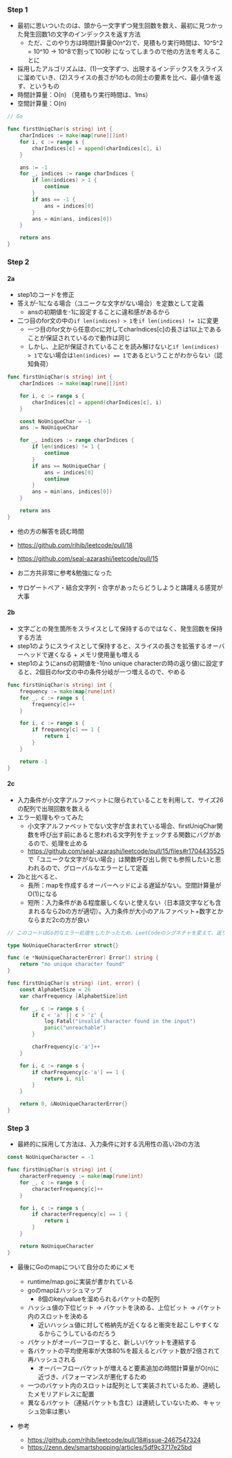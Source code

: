 ### Step 1
- 最初に思いついたのは、頭から一文字ずつ発生回数を数え、最初に見つかった発生回数1の文字のインデックスを返す方法
  - ただ、このやり方は時間計算量O(n^2)で、見積もり実行時間は、10^5^2 = 10^10 -> 10^8で割って100秒 になってしまうので他の方法を考えることに
- 採用したアルゴリズムは、(1)一文字ずつ、出現するインデックスをスライスに溜めていき、(2)スライスの長さが1のもの同士の要素を比べ、最小値を返す、というもの
- 時間計算量：O(n) （見積もり実行時間は、1ms）
- 空間計算量：O(n)

```Go
// Go

func firstUniqChar(s string) int {
	charIndices := make(map[rune][]int)
	for i, c := range s {
		charIndices[c] = append(charIndices[c], i)
	}

	ans := -1
	for _, indices := range charIndices {
		if len(indices) > 1 {
			continue
		}
		if ans == -1 {
			ans = indices[0]
		}
		ans = min(ans, indices[0])
	}

	return ans
}
```

### Step 2
#### 2a
- step1のコードを修正
- 答えが-1になる場合（ユニークな文字がない場合）を定数として定義
  - ansの初期値を-1に設定することに違和感があるから
- 二つ目のfor文の中の`if len(indices) > 1`を`if len(indices) != 1`に変更
  - 一つ目のfor文から任意のcに対してcharIndices[c]の長さは1以上であることが保証されているので動作は同じ
  - しかし、上記が保証されていることを読み解けないと`if len(indices) > 1`でない場合は`len(indices) == 1`であるということがわからない（認知負荷）

```Go
func firstUniqChar(s string) int {
	charIndices := make(map[rune][]int)

	for i, c := range s {
		charIndices[c] = append(charIndices[c], i)
	}

	const NoUniqueChar = -1
	ans := NoUniqueChar

	for _, indices := range charIndices {
		if len(indices) != 1 {
			continue
		}
		if ans == NoUniqueChar {
			ans = indices[0]
			continue
		}
		ans = min(ans, indices[0])
	}

	return ans
}
```

- 他の方の解答を読む時間

- https://github.com/rihib/leetcode/pull/18
- https://github.com/seal-azarashi/leetcode/pull/15
- お二方共非常に参考&勉強になった
- サロゲートペア・結合文字列・合字があったらどうしようと躊躇える感覚が大事

#### 2b
- 文字ごとの発生箇所をスライスとして保持するのではなく、発生回数を保持する方法
- step1のようにスライスとして保持すると、スライスの長さを拡張するオーバーヘッドで遅くなる + メモリ使用量も増える
- step1のようにansの初期値を-1(no unique characterの時の返り値)に設定すると、2個目のfor文の中の条件分岐が一つ増えるので、やめる

```Go
func firstUniqChar(s string) int {
	frequency := make(map[rune]int)
	for _, c := range s {
		frequency[c]++
	}

	for i, c := range s {
		if frequency[c] == 1 {
			return i
		}
	}

	return -1
}
```

#### 2c
- 入力条件が小文字アルファベットに限られていることを利用して、サイズ26の配列で出現回数を数える
- エラー処理もやってみた
  - 小文字アルファベットでない文字が含まれている場合、firstUniqChar関数を呼び出す前にあると思われる文字列をチェックする関数にバグがあるので、処理を止める
  - https://github.com/seal-azarashi/leetcode/pull/15/files#r1704435525 で「ユニークな文字がない場合」は関数呼び出し側でも参照したいと思われるので、グローバルなエラーとして定義
- 2bと比べると、
  - 長所：mapを作成するオーバーヘッドによる遅延がない。空間計算量がO(1)になる
  - 短所：入力条件がある程度厳しくないと使えない（日本語文字なども含まれるなら2bの方が適切）。入力条件が大小のアルファベット+数字とかならまだ2cの方が良い

```Go
// このコードはGo的なエラー処理をしたかったため、LeetCodeのシグネチャを変えて、返り値をintとerrorの二つにしています

type NoUniqueCharacterError struct{}

func (e *NoUniqueCharacterError) Error() string {
	return "no unique character found"
}

func firstUniqChar(s string) (int, error) {
	const AlphabetSize = 26
	var charFrequency [AlphabetSize]int

	for _, c := range s {
		if c < 'a' || c > 'z' {
			log.Fatal("invalid character found in the input")
			panic("unreachable")
		}

		charFrequency[c-'a']++
	}

	for i, c := range s {
		if charFrequency[c-'a'] == 1 {
			return i, nil
		}
	}

	return 0, &NoUniqueCharacterError{}
}
```

### Step 3
- 最終的に採用して方法は、入力条件に対する汎用性の高い2bの方法

```Go
const NoUniqueCharacter = -1

func firstUniqChar(s string) int {
	characterFrequency := make(map[rune]int)
	for _, c := range s {
		characterFrequency[c]++
	}

	for i, c := range s {
		if characterFrequency[c] == 1 {
			return i
		}
	}

	return NoUniqueCharacter
}
```

- 最後にGoのmapについて自分のためにメモ
  - runtime/map.goに実装が書かれている
  - goのmapはハッシュマップ
    - 8個のkey/valueを溜められるバケットの配列
  - ハッシュ値の下位ビット -> バケットを決める、上位ビット -> バケット内のスロットを決める
    - 近いハッシュ値に対して格納先が近くなると衝突を起こしやすくなるからこうしているのだろう
  - バケットがオーバーフローすると、新しいバケットを連結する
  - 各バケットの平均使用率が大体80%を超えるとバケット数が2倍されて再ハッシュされる
    - オーバーフローバケットが増えると要素追加の時間計算量がO(n)に近づき、パフォーマンスが悪化するため
  - 一つのバケット内のスロットは配列として実装されているため、連続したメモリアドレスに配置
  - 異なるバケット（連結バケットも含む）は連続していないため、キャッシュ効率は悪い

- 参考
  - https://github.com/rihib/leetcode/pull/18#issue-2467547324
  - https://zenn.dev/smartshopping/articles/5df9c3717e25bd
